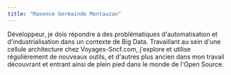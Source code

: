 ```yaml
---
title: "Maxence Germainde Montauzan"
---
```


Développeur, je dois répondre à des problématiques d'automatisation et
d'industrialisation dans un contexte de Big Data. Travaillant au sein
d'une cellule architecture chez Voyages-Sncf.com, j'explore et utilise
régulièrement de nouveaux outils, et d'autres plus ancien dans mon
travail découvrant et entrant ainsi de plein pied dans le monde de
l'Open Source. 
